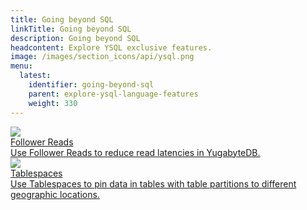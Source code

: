 ```yaml
---
title: Going beyond SQL
linkTitle: Going beyond SQL
description: Going beyond SQL
headcontent: Explore YSQL exclusive features.
image: /images/section_icons/api/ysql.png
menu:
  latest:
    identifier: going-beyond-sql
    parent: explore-ysql-language-features
    weight: 330
---
```


<div class="row">
 <div class="col-12 col-md-6 col-lg-12 col-xl-6">
    <a class="section-link icon-offset" href="follower-reads-ysql/">
      <div class="head">
        <img class="icon" src="/images/section_icons/secure/rbac-model.png" aria-hidden="true" />
        <div class="title">Follower Reads</div>
      </div>
      <div class="body">
          Use Follower Reads to reduce read latencies in YugabyteDB.
      </div>
    </a>
  </div>

  <div class="col-12 col-md-6 col-lg-12 col-xl-6">
    <a class="section-link icon-offset" href="tablespaces/">
      <div class="head">
        <img class="icon" src="/images/section_icons/develop/learn.png" aria-hidden="true"/>
        <div class="title">Tablespaces</div>
      </div>
      <div class="body">
          Use Tablespaces to pin data in tables with table partitions to different geographic locations.
      </div>
    </a>
  </div>
</div>
